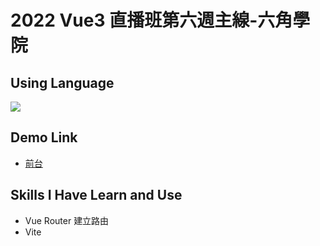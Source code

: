 # 2022 Vue3 直播班第六週主線-六角學院

## Using Language
<img src="https://img.shields.io/badge/Vue.js-35495E?style=for-the-badge&logo=vuedotjs&logoColor=4FC08D">

## Demo Link
- [前台](https://neil10241126.github.io/Vue3-week6/#/)

## Skills I Have Learn and Use
- Vue Router 建立路由
- Vite